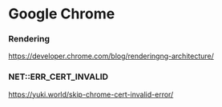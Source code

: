 # Google Chrome

### Rendering

https://developer.chrome.com/blog/renderingng-architecture/

### NET::ERR_CERT_INVALID

https://yuki.world/skip-chrome-cert-invalid-error/

